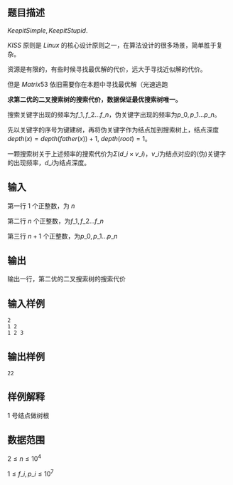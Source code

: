 ## 题目描述

$Keep it Simple, Keep it Stupid.$

$KISS$ 原则是 $Linux$ 的核心设计原则之一，在算法设计的很多场景，简单胜于复杂。

资源是有限的，有些时候寻找最优解的代价，远大于寻找近似解的代价。

但是 $Matrix53$ 依旧需要你在本题中寻找最优解（光速逃跑

**求第二优的二叉搜索树的搜索代价，数据保证最优搜索树唯一。**

搜索关键字出现的频率为$f\_1,f\_2...f\_n$，伪关键字出现的频率为$p\_0,p\_1...p\_n$。

先以关键字的序号为键建树，再将伪关键字作为结点加到搜索树上，结点深度 $depth(x)=depth(father(x))+1$, $depth(root)=1$。

一颗搜索树关于上述频率的搜索代价为$\Sigma(d\_i × v\_i)$，$v\_i$为结点对应的(伪)关键字的出现频率，$d\_i$为结点深度。

## 输入

第一行 $1$ 个正整数，为 $n$

第二行 $n$ 个正整数，为$f\_1,f\_2...f\_n$

第三行 $n+1$ 个正整数，为$p\_0,p\_1...p\_n$

## 输出

输出一行，第二优的二叉搜索树的搜索代价

## 输入样例

    2
    1 2
    1 2 3

## 输出样例

    22

## 样例解释

1 号结点做树根

## 数据范围

$2\leq n \leq 10^4$

$1\leq f\_i,p\_i \leq 10^7$
